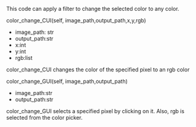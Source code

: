 This code can apply a filter to change the selected color to any color.

color_change_CUI(self, image_path,output_path,x,y,rgb)
- image_path: str
- output_path:str
- x:int
- y:int
- rgb:list

color_change_CUI changes the color of the specified pixel to an rgb color

color_change_GUI(self, image_path,output_path)
- image_path:str
- output_path:str

color_change_GUI selects a specified pixel by clicking on it. Also, rgb is selected from the color picker.
